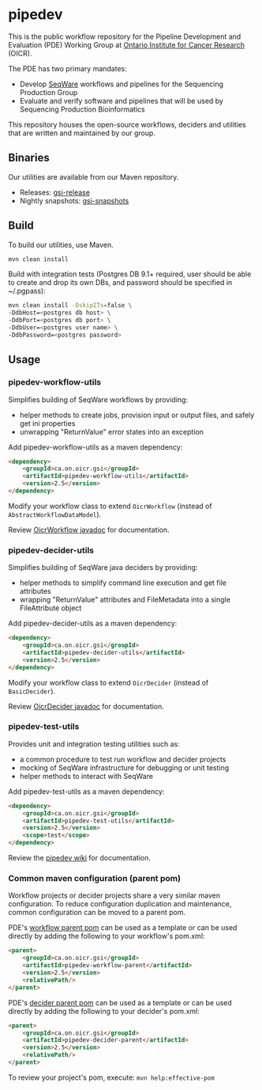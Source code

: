 # pipedev

This is the public workflow repository for the Pipeline Development and Evaluation (PDE) Working Group at [Ontario Institute for Cancer Research](http://www.oicr.on.ca) (OICR).

The PDE has two primary mandates:

* Develop [SeqWare](http://seqware.io) workflows and pipelines for the Sequencing Production Group
* Evaluate and verify software and pipelines that will be used by Sequencing Production Bioinformatics

This repository houses the open-source workflows, deciders and utilities that are written and maintained by our group.

## Binaries

Our utilities are available from our Maven repository.

* Releases: [gsi-release](https://artifacts.oicr.on.ca/artifactory/simple/gsi-release)
* Nightly snapshots: [gsi-snapshots](https://artifacts.oicr.on.ca/artifactory/simple/gsi-snapshots)

## Build

To build our utilities, use Maven.

```bash
mvn clean install
```

Build with integration tests (Postgres DB 9.1+ required, user should be able to create and drop its own DBs, and password should be specified in ~/.pgpass):
```bash
mvn clean install -DskipITs=false \
-DdbHost=<postgres db host> \
-DdbPort=<postgres db port> \
-DdbUser=<postgres user name> \
-DdbPassword=<postgres password>
```

## Usage

### pipedev-workflow-utils
Simplifies building of SeqWare workflows by providing:

- helper methods to create jobs, provision input or output files, and safely get ini properties
- unwrapping "ReturnValue" error states into an exception

Add pipedev-workflow-utils as a maven dependency:
```html
<dependency>
    <groupId>ca.on.oicr.gsi</groupId>
    <artifactId>pipedev-workflow-utils</artifactId>
    <version>2.5</version>
</dependency>
```

Modify your workflow class to extend ```OicrWorkflow``` (instead of ```AbstractWorkflowDataModel```).

Review [OicrWorkflow javadoc]() for documentation.

### pipedev-decider-utils
Simplifies building of SeqWare java deciders by providing:

- helper methods to simplify command line execution and get file attributes
- wrapping "ReturnValue" attributes and FileMetadata into a single FileAttribute object

Add pipedev-decider-utils as a maven dependency:
```html
<dependency>
    <groupId>ca.on.oicr.gsi</groupId>
    <artifactId>pipedev-decider-utils</artifactId>
    <version>2.5</version>
</dependency>
```

Modify your workflow class to extend ```OicrDecider``` (instead of ```BasicDecider```).

Review [OicrDecider javadoc]() for documentation.

### pipedev-test-utils
Provides unit and integration testing utilities such as:

- a common procedure to test run workflow and decider projects
- mocking of SeqWare infrastructure for debugging or unit testing
- helper methods to interact with SeqWare

Add pipedev-test-utils as a maven dependency:
```html
<dependency>
    <groupId>ca.on.oicr.gsi</groupId>
    <artifactId>pipedev-test-utils</artifactId>
    <version>2.5</version>
    <scope>test</scope>
</dependency>
```

Review the [pipedev wiki](https://github.com/oicr-gsi/pipedev/wiki) for documentation.


### Common maven configuration (parent pom)

Workflow projects or decider projects share a very similar maven configuration. To reduce configuration duplication and maintenance, common configuration can be moved to a parent pom.

PDE's [workflow parent pom](pipedev-configs/pipedev-workflow-parent/pom.xml) can be used as a template or can be used directly by adding the following to your workflow's pom.xml:

```html
<parent>
    <groupId>ca.on.oicr.gsi</groupId>
    <artifactId>pipedev-workflow-parent</artifactId>
    <version>2.5</version>
    <relativePath/>
</parent>
```

PDE's [decider parent pom](configs/decider-parent/pom.xml) can be used as a template or can be used directly by adding the following to your decider's pom.xml:

```html
<parent>
    <groupId>ca.on.oicr.gsi</groupId>
    <artifactId>pipedev-decider-parent</artifactId>
    <version>2.5</version>
    <relativePath/>
</parent>
```

To review your project's pom, execute: ```mvn help:effective-pom```
